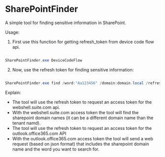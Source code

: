 # SharePointFinder

A simple tool for finding sensitive information in SharePoint.


Usage:

1. First use this function for getting refresh_token from device code flow api.
```powershell

SharePointFinder.exe DeviceCodeFlow
```

2. Now, use the refresh token for finding sensitive information:
```powershell

SharePointFinder.exe find /word:"Aa123456" /domain:domain.local /refreshtoken:1.AQQAGUvwznZ3lEq4....
```


Explain:
* The tool will use the refresh token to request an access token for the webshell.suite.com api.
* With the webshell.suite.com access token the tool will find the sharepoint domain names (it can be a different domain name than the tenant namd).
* The tool will use the refresh token to request an access token for the outlook.office365.com API
* With the outlook.office365.com access token the tool will send a web request (based on json format) that includes the sharepoint domain name and the word you want to search for.
